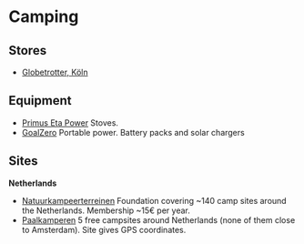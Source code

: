 # Camping #

## Stores ##

- [Globetrotter, Köln](http://www.globetrotter.de/de/filialen/koeln/)

## Equipment ##

- [Primus Eta Power](http://store.primuscamping.com/backpacking-stoves/single-fuel/butane/primus-eta-power-trade-ef-new/) Stoves.
- [GoalZero](http://www.goalzero.com) Portable power. Battery packs and solar chargers

## Sites

**Netherlands**

- [Natuurkampeerterreinen](http://www.natuurkampeerterreinen.nl/en/) Foundation covering ~140 camp sites around the Netherlands. Membership ~15€ per year.
- [Paalkamperen](https://sites.google.com/site/paalkampeerders/) 5 free campsites around Netherlands (none of them close to Amsterdam). Site gives GPS coordinates.
